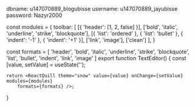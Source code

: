 dbname: u147070889_blogubisse
username: u147070889_jayubisse
password: Nazyr2000

const modules = {
toolbar: [
[{ 'header': [1, 2, false] }],
['bold', 'italic', 'underline', 'strike', 'blockquote'],
[{ 'list': 'ordered' }, { 'list': 'bullet' }, { 'indent': '-1' }, { 'indent': '+1' }],
['link', 'image'],
['clean']
],
}

const formats = [
'header',
'bold', 'italic', 'underline', 'strike', 'blockquote',
'list', 'bullet', 'indent',
'link', 'image'
]
export function TextEditor() {
const [value, setValue] = useState('');

    return <ReactQuill theme="snow" value={value} onChange={setValue} modules={modules}
        formats={formats} />;

}
